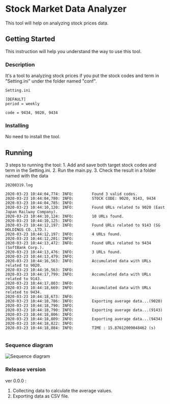 # Stock Market Data Analyzer

This tool will help on analyzing stock prices data.

## Getting Started

This instruction will help you understand the way to use this tool. 

### Description

It's a tool to analyzing stock prices if you put the stock codes and term in "Setting.ini" under the folder named "conf".

```
Setting.ini

[DEFAULT]
period = weekly

code = 9434, 9020, 9434

```

### Installing

No need to install the tool.

## Running

3 steps to running the tool:
    1. Add and save both target stock codes and term in the Setting.ini.
    2. Run the main.py.
    3. Check the result in a folder named with the data

```
20200319.log

2020-03-23 10:44:04,774: INFO:        Found 3 valid codes.
2020-03-23 10:44:04,780: INFO:        STOCK CODE: 9020, 9143, 9434
2020-03-23 10:44:04,785: INFO:        
2020-03-23 10:44:10,120: INFO:        Found URLs related to 9020 (East Japan Railway Company).
2020-03-23 10:44:10,124: INFO:        10 URLs found.
2020-03-23 10:44:10,125: INFO:        
2020-03-23 10:44:12,197: INFO:        Found URLs related to 9143 (SG HOLDINGS CO.,LTD.).
2020-03-23 10:44:12,197: INFO:        4 URLs found.
2020-03-23 10:44:12,201: INFO:        
2020-03-23 10:44:13,472: INFO:        Found URLs related to 9434 (SoftBank Corp.).
2020-03-23 10:44:13,476: INFO:        3 URLs found.
2020-03-23 10:44:13,479: INFO:        
2020-03-23 10:44:16,563: INFO:        Accumulated data with URLs related to 9020.
2020-03-23 10:44:16,563: INFO:        
2020-03-23 10:44:17,799: INFO:        Accumulated data with URLs related to 9143.
2020-03-23 10:44:17,803: INFO:        
2020-03-23 10:44:18,669: INFO:        Accumulated data with URLs related to 9434.
2020-03-23 10:44:18,673: INFO:        
2020-03-23 10:44:18,786: INFO:        Exporting average data...(9020)
2020-03-23 10:44:18,790: INFO:        
2020-03-23 10:44:18,790: INFO:        Exporting average data...(9143)
2020-03-23 10:44:18,806: INFO:        
2020-03-23 10:44:18,809: INFO:        Exporting average data...(9434)
2020-03-23 10:44:18,822: INFO:        
2020-03-23 10:44:18,884: INFO:        TIME : 15.87612009048462 (s)


```

### Sequence diagram

![Sequence diagram](https://github.com/ChiamingMike/stock_collector/blob/image/stock_collector/Sequence%20diagram.png)

### Release version

ver 0.0.0 : 
1. Collecting data to calculate the average values.
2. Exporting data as CSV file.

